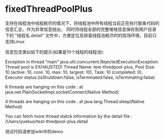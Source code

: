 # fixedThreadPoolPlus
支持在线程池中线程耗尽的情况下，将线程池中所有线程当前正在执行那条代码的信息汇总，作为异常信息抛出，
同时将线程全部的完整堆栈信息保存到用户目录下的 "线程名.detail" 文件中，方便定位及排查线程池耗尽时的现场环境，目前只支持Linux

信息包含类似如下的提示(如果是10个线程的线程池):

Exception in thread "main" java.util.concurrent.RejectedExecutionException: Thread pool is EXHAUSTED! Thread Name: test-thredpool-plus, Pool Size: 10 (active: 10, core: 10, max: 10, largest: 10), Task: 10 (completed: 0), Executor status:(isShutdown:false, isTerminated:false, isTerminating:false)

6 threads are hanging on this code : 	at java.net.PlainSocketImpl.socketConnect(Native Method)

4 threads are hanging on this code : 	at java.lang.Thread.sleep(Native Method)

You can fetch more thread statck information by the detail file : /Users/yuekuo/test-thredpool-plus.detail

测试代码请参加wiki中的demo
